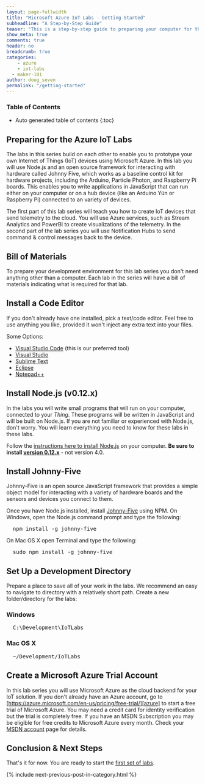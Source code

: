 ```yaml
---
layout: page-fullwidth
title: "Microsoft Azure IoT Labs - Getting Started"
subheadline: "A Step-by-Step Guide"
teaser: "This is a step-by-step guide to preparing your computer for the Azure IoT Labs."
show_meta: true
comments: true
header: no
breadcrumb: true
categories:
	- azure
	- iot-labs
  - maker-101
author: doug_seven
permalink: "/getting-started"
---
```

### Table of Contents
*  Auto generated table of contents
{:toc}

## Preparing for the Azure IoT Labs
The labs in this series build on each other to enable you to prototype your own Internet of Things (IoT) devices using Microsoft Azure. In this lab you will use Node.js and an open source framework for interacting with hardware called Johnny Five, which works as a baseline control kit for hardware projects, including the Arduino, Particle Photon, and Raspberry Pi boards. This enables you to write applications in JavaScript that can run either on your computer or on a hub device (like an Arduino Y&uacute;n or Raspberry Pi) connected to an variety of devices.

The first part of this lab series will teach you how to create IoT devices that send telemetry to the cloud. You will use Azure services, such as Stream Analytics and PowerBI to create visualizations of the telemetry. In the second part of the lab series you will use Notification Hubs to send command &amp; control messages back to the device.

## Bill of Materials
To prepare your development environment for this lab series you don't need anything other than a computer. Each lab in the series will have a bill of materials indicating what is required for that lab.

## Install a Code Editor
If you don't already have one installed, pick a text/code editor. Feel free to use anything you like, provided it won't inject any extra text into your files.

Some Options:

* [Visual Studio Code][vscode] (this is our preferred tool)
* [Visual Studio][vs]
* [Sublime Text][sublime] 
* [Eclipse][eclipse] 
* [Notepad++][notepad]

## Install Node.js (v0.12.x)
In the labs you will write small programs that will run on your computer, connected to your _Thing_. These programs will be written in JavaScript and will be built on Node.js. If you are not familiar or experienced with Node.js, don't worry. You will learn everything you need to know for these labs in these labs. 

Follow the [instructions here to install Node.js][node] on your computer. __Be sure to install [version 0.12.x][node_12_7]__ - not version 4.0.

## Install Johnny-Five
Johnny-Five is an open source JavaScript framework that provides a simple object model for interacting with a variety of hardware boards and the sensors and devices you connect to them. 

Once you have Node.js installed, install [Johnny-Five][j5] using NPM.
On Windows, open the Node.js command prompt and type the following:
<pre>
  npm install -g johnny-five
</pre>

On Mac OS X open Terminal and type the following:
<pre>
  sudo npm install -g johnny-five
</pre>

## Set Up a Development Directory
Prepare a place to save all of your work in the labs. We recommend an easy to navigate to directory with a relatively short path. Create a new folder/directory for the labs:

### Windows
<pre>
  C:\Development\IoTLabs
</pre>

### Mac OS X
<pre>
  ~/Development/IoTLabs
</pre>

## Create a Microsoft Azure Trial Account
In this lab series you will use Microsoft Azure as the cloud backend for your IoT solution. If you don't already have an Azure account, go to [https://azure.microsoft.com/en-us/pricing/free-trial/][azure] to start a free trial of Microsoft Azure. You may need a credit card for identity verification but the trial is completely free. If you have an MSDN Subscription you may be eligible for free credits to Microsoft Azure every month. Check your [MSDN account][msdn] page for details.

## Conclusion &amp; Next Steps
That's it for now. You are ready to start the [first set of labs][nextlab].

{% include next-previous-post-in-category.html %}

[getting-started]: /getting-started
[setup-azure-iot-hub]: /setup-azure-iot-hub
[setup-photon]: /setup-photon
[setup-arduino]: /setup-arduino
[sending-telemetry]: /sending-telemetry
[visualize-iot-with-powerbi]: /visualize-iot-with-powerbi
[nextlab]: /setup-azure-iot-hub/
[vscode]: http://code.visualstudio.com
[vs]: http://www.visualstudio.com 
[sublime]: http://www.sublimetext.com 
[eclipse]: http://www.eclipse.org/downloads/ 
[notepad]: http://notepad-plus-plus.org/
[git]: http://git-scm.com/
[node]: http://nodejs.org/
[j5]: http://www.npmjs.com/package/johnny-five
[azure]: https://azure.microsoft.com/en-us/pricing/free-trial/
[msdn]: https://msdn.microsoft.com/subscriptions/manage/
[node_12_7]: https://nodejs.org/dist/v0.12.7/